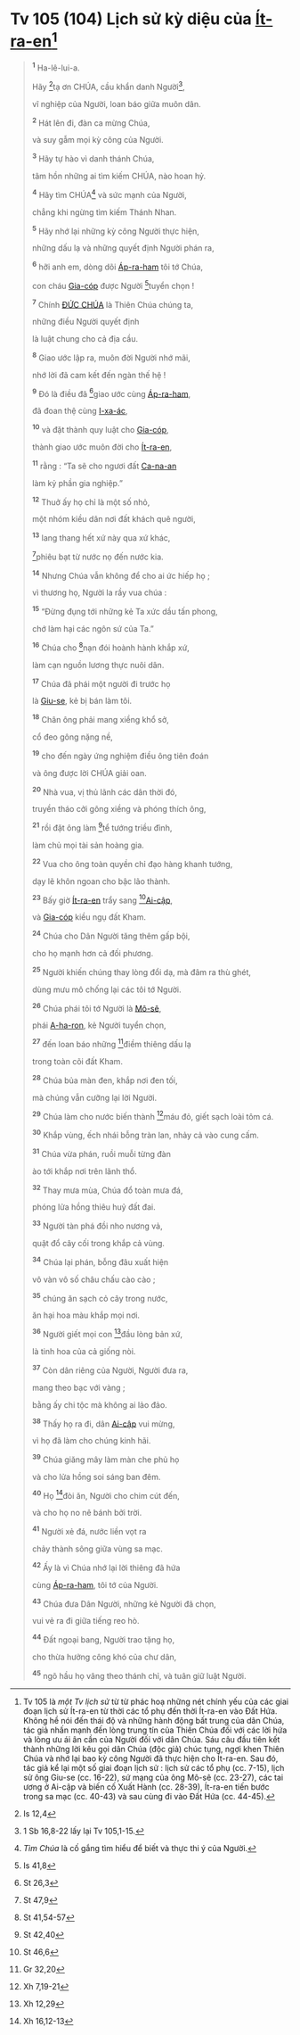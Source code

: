 # Tv 105 (104) Lịch sử kỳ diệu của [Ít-ra-en]()[^1-a3c2bf77-9a97-44cd-8d99-25e931df792f]

> <sup><b>1</b></sup> Ha-lê-lui-a.
>
> Hãy [^1@-a3c2bf77-9a97-44cd-8d99-25e931df792f]tạ ơn CHÚA, cầu khẩn danh Người[^2-a3c2bf77-9a97-44cd-8d99-25e931df792f],
>
> vĩ nghiệp của Người, loan báo giữa muôn dân.
>
> <sup><b>2</b></sup> Hát lên đi, đàn ca mừng Chúa,
>
> và suy gẫm mọi kỳ công của Người.
>
> <sup><b>3</b></sup> Hãy tự hào vì danh thánh Chúa,
>
> tâm hồn những ai tìm kiếm CHÚA, nào hoan hỷ.
>
> <sup><b>4</b></sup> Hãy tìm CHÚA[^3-a3c2bf77-9a97-44cd-8d99-25e931df792f] và sức mạnh của Người,
>
> chẳng khi ngừng tìm kiếm Thánh Nhan.
>
> <sup><b>5</b></sup> Hãy nhớ lại những kỳ công Người thực hiện,
>
> những dấu lạ và những quyết định Người phán ra,
>
> <sup><b>6</b></sup> hỡi anh em, dòng dõi [Áp-ra-ham]() tôi tớ Chúa,
>
> con cháu [Gia-cóp]() được Người [^2@-a3c2bf77-9a97-44cd-8d99-25e931df792f]tuyển chọn !
>
> <sup><b>7</b></sup> Chính [ĐỨC CHÚA]() là Thiên Chúa chúng ta,
>
> những điều Người quyết định
>
> là luật chung cho cả địa cầu.
>
> <sup><b>8</b></sup> Giao ước lập ra, muôn đời Người nhớ mãi,
>
> nhớ lời đã cam kết đến ngàn thế hệ !
>
> <sup><b>9</b></sup> Đó là điều đã [^3@-a3c2bf77-9a97-44cd-8d99-25e931df792f]giao ước cùng [Áp-ra-ham](),
>
> đã đoan thệ cùng [I-xa-ác](),
>
> <sup><b>10</b></sup> và đặt thành quy luật cho [Gia-cóp](),
>
> thành giao ước muôn đời cho [Ít-ra-en](),
>
> <sup><b>11</b></sup> rằng : “Ta sẽ cho ngươi đất [Ca-na-an]()
>
> làm kỷ phần gia nghiệp.”
>
> <sup><b>12</b></sup> Thuở ấy họ chỉ là một số nhỏ,
>
> một nhóm kiều dân nơi đất khách quê người,
>
> <sup><b>13</b></sup> lang thang hết xứ này qua xứ khác,
>
> [^4@-a3c2bf77-9a97-44cd-8d99-25e931df792f]phiêu bạt từ nước nọ đến nước kia.
>
> <sup><b>14</b></sup> Nhưng Chúa vẫn không để cho ai ức hiếp họ ;
>
> vì thương họ, Người la rầy vua chúa :
>
> <sup><b>15</b></sup> “Đừng đụng tới những kẻ Ta xức dầu tấn phong,
>
> chớ làm hại các ngôn sứ của Ta.”
>
> <sup><b>16</b></sup> Chúa cho [^5@-a3c2bf77-9a97-44cd-8d99-25e931df792f]nạn đói hoành hành khắp xứ,
>
> làm cạn nguồn lương thực nuôi dân.
>
> <sup><b>17</b></sup> Chúa đã phái một người đi trước họ
>
> là [Giu-se](), kẻ bị bán làm tôi.
>
> <sup><b>18</b></sup> Chân ông phải mang xiềng khổ sở,
>
> cổ đeo gông nặng nề,
>
> <sup><b>19</b></sup> cho đến ngày ứng nghiệm điều ông tiên đoán
>
> và ông được lời CHÚA giải oan.
>
> <sup><b>20</b></sup> Nhà vua, vị thủ lãnh các dân thời đó,
>
> truyền tháo cởi gông xiềng và phóng thích ông,
>
> <sup><b>21</b></sup> rồi đặt ông làm [^6@-a3c2bf77-9a97-44cd-8d99-25e931df792f]tể tướng triều đình,
>
> làm chủ mọi tài sản hoàng gia.
>
> <sup><b>22</b></sup> Vua cho ông toàn quyền chỉ đạo hàng khanh tướng,
>
> dạy lẽ khôn ngoan cho bậc lão thành.
>
> <sup><b>23</b></sup> Bấy giờ [Ít-ra-en]() trẩy sang [^7@-a3c2bf77-9a97-44cd-8d99-25e931df792f][Ai-cập](),
>
> và [Gia-cóp]() kiều ngụ đất Kham.
>
> <sup><b>24</b></sup> Chúa cho Dân Người tăng thêm gấp bội,
>
> cho họ mạnh hơn cả đối phương.
>
> <sup><b>25</b></sup> Người khiến chúng thay lòng đổi dạ, mà đâm ra thù ghét,
>
> dùng mưu mô chống lại các tôi tớ Người.
>
> <sup><b>26</b></sup> Chúa phái tôi tớ Người là [Mô-sê](),
>
> phái [A-ha-ron](), kẻ Người tuyển chọn,
>
> <sup><b>27</b></sup> đến loan báo những [^8@-a3c2bf77-9a97-44cd-8d99-25e931df792f]điềm thiêng dấu lạ
>
> trong toàn cõi đất Kham.
>
> <sup><b>28</b></sup> Chúa bủa màn đen, khắp nơi đen tối,
>
> mà chúng vẫn cưỡng lại lời Người.
>
> <sup><b>29</b></sup> Chúa làm cho nước biến thành [^9@-a3c2bf77-9a97-44cd-8d99-25e931df792f]máu đỏ, giết sạch loài tôm cá.
>
> <sup><b>30</b></sup> Khắp vùng, ếch nhái bỗng tràn lan, nhảy cả vào cung cấm.
>
> <sup><b>31</b></sup> Chúa vừa phán, ruồi muỗi từng đàn
>
> ào tới khắp nơi trên lãnh thổ.
>
> <sup><b>32</b></sup> Thay mưa mùa, Chúa đổ toàn mưa đá,
>
> phóng lửa hồng thiêu huỷ đất đai.
>
> <sup><b>33</b></sup> Người tàn phá đồi nho nương vả,
>
> quật đổ cây cối trong khắp cả vùng.
>
> <sup><b>34</b></sup> Chúa lại phán, bỗng đâu xuất hiện
>
> vô vàn vô số châu chấu cào cào ;
>
> <sup><b>35</b></sup> chúng ăn sạch cỏ cây trong nước,
>
> ăn hại hoa màu khắp mọi nơi.
>
> <sup><b>36</b></sup> Người giết mọi con [^10@-a3c2bf77-9a97-44cd-8d99-25e931df792f]đầu lòng bản xứ,
>
> là tinh hoa của cả giống nòi.
>
> <sup><b>37</b></sup> Còn dân riêng của Người, Người đưa ra,
>
> mang theo bạc với vàng ;
>
> bằng ấy chi tộc mà không ai lảo đảo.
>
> <sup><b>38</b></sup> Thấy họ ra đi, dân [Ai-cập]() vui mừng,
>
> vì họ đã làm cho chúng kinh hãi.
>
> <sup><b>39</b></sup> Chúa giăng mây làm màn che phủ họ
>
> và cho lửa hồng soi sáng ban đêm.
>
> <sup><b>40</b></sup> Họ [^11@-a3c2bf77-9a97-44cd-8d99-25e931df792f]đòi ăn, Người cho chim cút đến,
>
> và cho họ no nê bánh bởi trời.
>
> <sup><b>41</b></sup> Người xẻ đá, nước liền vọt ra
>
> chảy thành sông giữa vùng sa mạc.
>
> <sup><b>42</b></sup> Ấy là vì Chúa nhớ lại lời thiêng đã hứa
>
> cùng [Áp-ra-ham](), tôi tớ của Người.
>
> <sup><b>43</b></sup> Chúa đưa Dân Người, những kẻ Người đã chọn,
>
> vui vẻ ra đi giữa tiếng reo hò.
>
> <sup><b>44</b></sup> Đất ngoại bang, Người trao tặng họ,
>
> cho thừa hưởng công khó của chư dân,
>
> <sup><b>45</b></sup> ngõ hầu họ vâng theo thánh chỉ, và tuân giữ luật Người.

[^1-a3c2bf77-9a97-44cd-8d99-25e931df792f]: Tv 105 là *một Tv lịch sử* từ từ phác hoạ những nét chính yếu của các giai đoạn lịch sử Ít-ra-en từ thời các tổ phụ đến thời Ít-ra-en vào Đất Hứa. Không hề nói đến thái độ và những hành động bất trung của dân Chúa, tác giả nhấn mạnh đến lòng trung tín của Thiên Chúa đối với các lời hứa và lòng ưu ái ân cần của Người đối với dân Chúa. Sáu câu đầu tiên kết thành những lời kêu gọi dân Chúa (độc giả) chúc tụng, ngợi khen Thiên Chúa và nhớ lại bao kỳ công Người đã thực hiện cho Ít-ra-en. Sau đó, tác giả kể lại một số giai đoạn lịch sử : lịch sử các tổ phụ (cc. 7-15), lịch sử ông Giu-se (cc. 16-22), sứ mạng của ông Mô-sê (cc. 23-27), các tai ương ở Ai-cập và biến cố Xuất Hành (cc. 28-39), Ít-ra-en tiến bước trong sa mạc (cc. 40-43) và sau cùng đi vào Đất Hứa (cc. 44-45).
[^2-a3c2bf77-9a97-44cd-8d99-25e931df792f]: 1 Sb 16,8-22 lấy lại Tv 105,1-15.
[^3-a3c2bf77-9a97-44cd-8d99-25e931df792f]: *Tìm Chúa* là cố gắng tìm hiểu để biết và thực thi ý của Người.
[^1@-a3c2bf77-9a97-44cd-8d99-25e931df792f]: Is 12,4
[^2@-a3c2bf77-9a97-44cd-8d99-25e931df792f]: Is 41,8
[^3@-a3c2bf77-9a97-44cd-8d99-25e931df792f]: St 26,3
[^4@-a3c2bf77-9a97-44cd-8d99-25e931df792f]: St 47,9
[^5@-a3c2bf77-9a97-44cd-8d99-25e931df792f]: St 41,54-57
[^6@-a3c2bf77-9a97-44cd-8d99-25e931df792f]: St 42,40
[^7@-a3c2bf77-9a97-44cd-8d99-25e931df792f]: St 46,6
[^8@-a3c2bf77-9a97-44cd-8d99-25e931df792f]: Gr 32,20
[^9@-a3c2bf77-9a97-44cd-8d99-25e931df792f]: Xh 7,19-21
[^10@-a3c2bf77-9a97-44cd-8d99-25e931df792f]: Xh 12,29
[^11@-a3c2bf77-9a97-44cd-8d99-25e931df792f]: Xh 16,12-13